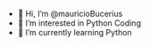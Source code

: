 - 👋 Hi, I’m @mauricioBucerius
- 👀 I’m interested in Python Coding
- 🌱 I’m currently learning Python
<!-- - 📫 How to reach me ...

<!---
mauricioBucerius/mauricioBucerius is a ✨ special ✨ repository because its `README.md` (this file) appears on your GitHub profile.
You can click the Preview link to take a look at your changes.
--->
